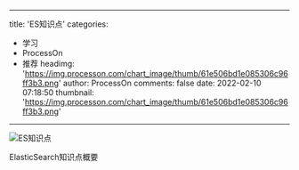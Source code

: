 
---
title: 'ES知识点'
categories: 
 - 学习
 - ProcessOn
 - 推荐
headimg: 'https://img.processon.com/chart_image/thumb/61e506bd1e085306c96ff3b3.png'
author: ProcessOn
comments: false
date: 2022-02-10 07:18:50
thumbnail: 'https://img.processon.com/chart_image/thumb/61e506bd1e085306c96ff3b3.png'
---

<div>   
<img class="thumb" alt="ES知识点" src="https://img.processon.com/chart_image/thumb/61e506bd1e085306c96ff3b3.png" referrerpolicy="no-referrer">
<p>ElasticSearch知识点概要</p>  
</div>
            